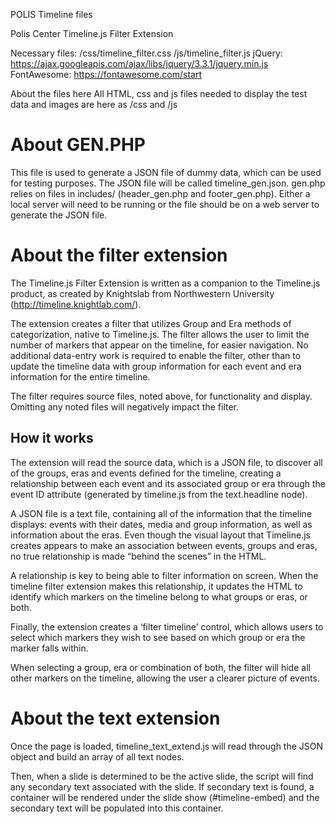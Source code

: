 POLIS Timeline files

Polis Center
Timeline.js Filter Extension

Necessary files:
/css/timeline_filter.css
/js/timeline_filter.js
jQuery: 
https://ajax.googleapis.com/ajax/libs/jquery/3.3.1/jquery.min.js
FontAwesome: 
https://fontawesome.com/start

About the files here
All HTML, css and js files needed to display the test data and images are here as /css and /js

About GEN.PHP
=======
This file is used to generate a JSON file of dummy data, which can be used for testing purposes. The JSON file will be called timeline_gen.json. gen.php relies on files in includes/ (header_gen.php and footer_gen.php). Either a local server will need to be running or the file should be on a web server to generate the JSON file.


About the filter extension
=======
The Timeline.js Filter Extension is written as a companion to the Timeline.js product, as created 
by Knightslab from Northwestern University (http://timeline.knightlab.com/). 

The extension creates a filter that utilizes Group and Era methods of categorization, native to 
Timeline.js. The filter allows the user to limit the number of markers that appear on the timeline, for easier navigation. 
No additional data-entry work is required to enable the filter, other than to update the timeline data with group information for each event and era information for the entire timeline.

The filter requires source files, noted above, for functionality and display. Omitting any noted files will negatively impact the filter.

## How it works
The extension will read the source data, which is a JSON file, to discover all of the 
groups, eras and events defined for the timeline, creating a relationship between each event 
and its associated group or era through the event ID attribute (generated by timeline.js from the text.headline node).

A JSON file is a text file, containing all of the information that the timeline displays: events with 
their dates, media and group information, as well as information about the eras.
Even though the visual layout that Timeline.js creates appears to make 
an association between events, groups and eras, no true relationship is made “behind the scenes” in the HTML. 

A relationship is key to being able to filter information on screen. When the 
timeline filter extension makes this relationship, it updates the HTML to identify which markers on the 
timeline belong to what groups or eras, or both.

Finally, the extension creates a ‘filter timeline’ control, which allows users to select which 
markers they wish to see based on which group or era the marker falls within.

When selecting a group, era or combination of both, the filter will hide all other markers on the timeline, allowing 
the user a clearer picture of events.

About the text extension
=======
Once the page is loaded, timeline_text_extend.js will read through the JSON object and build an array of all text nodes.

Then, when a slide is determined to be the active slide, the script will find any secondary text associated with the slide. If secondary text is found, a container will be rendered under the slide show (#timeline-embed) and the secondary text will be populated into this container.


